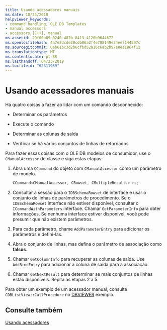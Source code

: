 ```yaml
---
title: Usando acessadores manuais
ms.date: 10/24/2018
helpviewer_keywords:
- command handling, OLE DB Templates
- manual accessors
- accessors [C++], manual
ms.assetid: 29f00a89-0240-482b-8413-4120b9644672
ms.openlocfilehash: 4a7e2dcde20cdb06a2f4e708149e24ee7144597c
ms.sourcegitcommit: 0ab61bc3d2b6cfbd52a16c6ab2b97a8ea1864f12
ms.translationtype: MT
ms.contentlocale: pt-BR
ms.lasthandoff: 04/23/2019
ms.locfileid: "62311989"
---
```

# <a name="using-manual-accessors"></a>Usando acessadores manuais

Há quatro coisas a fazer ao lidar com um comando desconhecido:

- Determinar os parâmetros

- Execute o comando

- Determinar as colunas de saída

- Verificar se há vários conjuntos de linhas de retornados

Para fazer essas coisas com o OLE DB modelos de consumidor, use o `CManualAccessor` de classe e siga estas etapas:

1. Abra uma `CCommand` do objeto com `CManualAccessor` como um parâmetro de modelo.

    ```cpp
    CCommand<CManualAccessor, CRowset, CMultipleResults> rs;
    ```

1. Consultar a sessão para o `IDBSchemaRowset` de interface e usar o conjunto de linhas de parâmetros de procedimento. Se o `IDBSchemaRowset` interface não estiver disponível, consultar o `ICommandWithParameters` interface. Chamar `GetParameterInfo` para obter informações. Se nenhuma interface estiver disponível, você pode presumir que não existem parâmetros.

1. Para cada parâmetro, chame `AddParameterEntry` para adicionar os parâmetros e defini-las.

1. Abra o conjunto de linhas, mas defina o parâmetro de associação como **falsos**.

1. Chamar `GetColumnInfo` para recuperar as colunas de saída. Use `AddBindEntry` para adicionar a coluna de saída para a associação.

1. Chamar `GetNextResult` para determinar se mais conjuntos de linhas estão disponíveis. Repita as etapas 2 a 5.

Para obter um exemplo de um acessador manual, consulte `CDBListView::CallProcedure` no [DBVIEWER](https://github.com/Microsoft/VCSamples) exemplo.

## <a name="see-also"></a>Consulte também

[Usando acessadores](../../data/oledb/using-accessors.md)